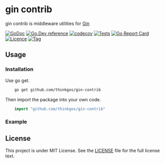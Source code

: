 # gin contrib

gin contrib is middleware utilities for [Gin](https://github.com/gin-gonic/gin)  

[![GoDoc](https://godoc.org/github.com/thinkgos/gin-contrib?status.svg)](https://godoc.org/github.com/thinkgos/gin-contrib)
[![Go.Dev reference](https://img.shields.io/badge/go.dev-reference-blue?logo=go&logoColor=white)](https://pkg.go.dev/github.com/thinkgos/gin-contrib?tab=doc)
[![codecov](https://codecov.io/gh/thinkgos/gin-contrib/branch/main/graph/badge.svg?token=b5sf1VdK57)](https://codecov.io/gh/thinkgos/gin-contrib)
[![Tests](https://github.com/thinkgos/gin-contrib/actions/workflows/ci.yml/badge.svg?branch=main)](https://github.com/thinkgos/gin-contrib/actions/workflows/ci.yml)
[![Go Report Card](https://goreportcard.com/badge/github.com/thinkgos/gin-contrib)](https://goreportcard.com/report/github.com/thinkgos/gin-contrib)
[![Licence](https://img.shields.io/github/license/thinkgos/gin-contrib)](https://raw.githubusercontent.com/thinkgos/gin-contrib/master/LICENSE)
[![Tag](https://img.shields.io/github/v/tag/thinkgos/gin-contrib)](https://github.com/thinkgos/gin-contrib/tags)

## Usage

### Installation

Use go get.

```bash
    go get github.com/thinkgos/gin-contrib
```

Then import the package into your own code.

```go
    import "github.com/thinkgos/gin-contrib"
```

### Example

## License

This project is under MIT License. See the [LICENSE](LICENSE) file for the full license text.
